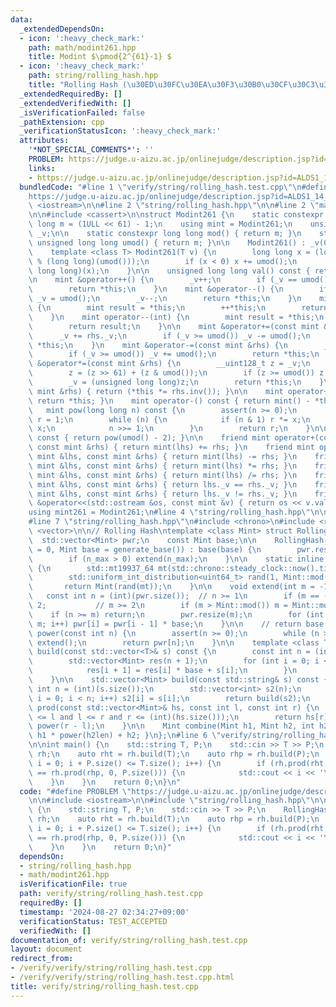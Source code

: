 ```yaml
---
data:
  _extendedDependsOn:
  - icon: ':heavy_check_mark:'
    path: math/modint261.hpp
    title: Modint $\pmod{2^{61}-1} $
  - icon: ':heavy_check_mark:'
    path: string/rolling_hash.hpp
    title: "Rolling Hash (\u30ED\u30FC\u30EA\u30F3\u30B0\u30CF\u30C3\u30B7\u30E5)"
  _extendedRequiredBy: []
  _extendedVerifiedWith: []
  _isVerificationFailed: false
  _pathExtension: cpp
  _verificationStatusIcon: ':heavy_check_mark:'
  attributes:
    '*NOT_SPECIAL_COMMENTS*': ''
    PROBLEM: https://judge.u-aizu.ac.jp/onlinejudge/description.jsp?id=ALDS1_14_B
    links:
    - https://judge.u-aizu.ac.jp/onlinejudge/description.jsp?id=ALDS1_14_B
  bundledCode: "#line 1 \"verify/string/rolling_hash.test.cpp\"\n#define PROBLEM \"\
    https://judge.u-aizu.ac.jp/onlinejudge/description.jsp?id=ALDS1_14_B\"\n\n#include\
    \ <iostream>\n\n#line 2 \"string/rolling_hash.hpp\"\n\n#line 2 \"math/modint261.hpp\"\
    \n\n#include <cassert>\n\nstruct Modint261 {\n    static constexpr unsigned long\
    \ long m = (1ULL << 61) - 1;\n    using mint = Modint261;\n    unsigned long long\
    \ _v;\n\n    static constexpr long long mod() { return m; }\n    static constexpr\
    \ unsigned long long umod() { return m; }\n\n    Modint261() : _v(0ULL) {}\n\n\
    \    template <class T> Modint261(T v) {\n        long long x = (long long)(v\
    \ % (long long)(umod()));\n        if (x < 0) x += umod();\n        _v = (unsigned\
    \ long long)(x);\n    }\n\n    unsigned long long val() const { return _v; }\n\
    \n    mint &operator++() {\n        _v++;\n        if (_v == umod()) _v = 0;\n\
    \        return *this;\n    }\n    mint &operator--() {\n        if (_v == 0)\
    \ _v = umod();\n        _v--;\n        return *this;\n    }\n    mint operator++(int)\
    \ {\n        mint result = *this;\n        ++*this;\n        return result;\n\
    \    }\n    mint operator--(int) {\n        mint result = *this;\n        --*this;\n\
    \        return result;\n    }\n\n    mint &operator+=(const mint &rhs) {\n  \
    \      _v += rhs._v;\n        if (_v >= umod()) _v -= umod();\n        return\
    \ *this;\n    }\n    mint &operator-=(const mint &rhs) {\n        _v -= rhs._v;\n\
    \        if (_v >= umod()) _v += umod();\n        return *this;\n    }\n    mint\
    \ &operator*=(const mint &rhs) {\n        __uint128_t z = _v;\n        z *= rhs._v;\n\
    \        z = (z >> 61) + (z & umod());\n        if (z >= umod()) z -= umod();\n\
    \        _v = (unsigned long long)z;\n        return *this;\n    }\n    mint &operator/=(const\
    \ mint &rhs) { return (*this *= rhs.inv()); }\n\n    mint operator+() const {\
    \ return *this; }\n    mint operator-() const { return mint() - *this; }\n\n \
    \   mint pow(long long n) const {\n        assert(n >= 0);\n        mint x = *this,\
    \ r = 1;\n        while (n) {\n            if (n & 1) r *= x;\n            x *=\
    \ x;\n            n >>= 1;\n        }\n        return r;\n    }\n\n    mint inv()\
    \ const { return pow(umod() - 2); }\n\n    friend mint operator+(const mint &lhs,\
    \ const mint &rhs) { return mint(lhs) += rhs; }\n    friend mint operator-(const\
    \ mint &lhs, const mint &rhs) { return mint(lhs) -= rhs; }\n    friend mint operator*(const\
    \ mint &lhs, const mint &rhs) { return mint(lhs) *= rhs; }\n    friend mint operator/(const\
    \ mint &lhs, const mint &rhs) { return mint(lhs) /= rhs; }\n    friend bool operator==(const\
    \ mint &lhs, const mint &rhs) { return lhs._v == rhs._v; }\n    friend bool operator!=(const\
    \ mint &lhs, const mint &rhs) { return lhs._v != rhs._v; }\n    friend std::ostream\
    \ &operator<<(std::ostream &os, const mint &v) { return os << v.val(); }\n};\n\
    using mint261 = Modint261;\n#line 4 \"string/rolling_hash.hpp\"\n\n#include <algorithm>\n\
    #line 7 \"string/rolling_hash.hpp\"\n#include <chrono>\n#include <random>\n#include\
    \ <vector>\n\n// Rolling Hash\ntemplate <class Mint> struct RollingHash {\n  \
    \  std::vector<Mint> pwr;\n    const Mint base;\n\n    RollingHash(const int n_max\
    \ = 0, Mint base = generate_base()) : base(base) {\n        pwr.resize(1, Mint(1));\n\
    \        if (n_max > 0) extend(n_max);\n    }\n\n    static inline Mint generate_base()\
    \ {\n        std::mt19937_64 mt(std::chrono::steady_clock::now().time_since_epoch().count());\n\
    \        std::uniform_int_distribution<uint64_t> rand(1, Mint::mod() - 1);\n \
    \       return Mint(rand(mt));\n    }\n\n    void extend(int m = -1) {\n     \
    \   const int n = (int)(pwr.size());  // n >= 1\n        if (m == -1) m = n *\
    \ 2;           // m >= 2\n        if (m > Mint::mod()) m = Mint::mod();\n    \
    \    if (n >= m) return;\n        pwr.resize(m);\n        for (int i = n; i <\
    \ m; i++) pwr[i] = pwr[i - 1] * base;\n    }\n\n    // return base ^ n\n    Mint\
    \ power(const int n) {\n        assert(n >= 0);\n        while (n >= (int)(pwr.size()))\
    \ extend();\n        return pwr[n];\n    }\n\n    template <class T> std::vector<Mint>\
    \ build(const std::vector<T>& s) const {\n        const int n = (int)(s.size());\n\
    \        std::vector<Mint> res(n + 1);\n        for (int i = 0; i < n; i++) {\n\
    \            res[i + 1] = res[i] * base + s[i];\n        }\n        return res;\n\
    \    }\n\n    std::vector<Mint> build(const std::string& s) const {\n        const\
    \ int n = (int)(s.size());\n        std::vector<int> s2(n);\n        for (int\
    \ i = 0; i < n; i++) s2[i] = s[i];\n        return build(s2);\n    }\n\n    Mint\
    \ prod(const std::vector<Mint>& hs, const int l, const int r) {\n        assert(0\
    \ <= l and l <= r and r <= (int)(hs.size()));\n        return hs[r] - hs[l] *\
    \ power(r - l);\n    }\n\n    Mint combine(Mint h1, Mint h2, int h2len) { return\
    \ h1 * power(h2len) + h2; }\n};\n#line 6 \"verify/string/rolling_hash.test.cpp\"\
    \n\nint main() {\n    std::string T, P;\n    std::cin >> T >> P;\n    RollingHash<mint261>\
    \ rh;\n    auto rht = rh.build(T);\n    auto rhp = rh.build(P);\n    for (int\
    \ i = 0; i + P.size() <= T.size(); i++) {\n        if (rh.prod(rht, i, i + P.size())\
    \ == rh.prod(rhp, 0, P.size())) {\n            std::cout << i << '\\n';\n    \
    \    }\n    }\n    return 0;\n}\n"
  code: "#define PROBLEM \"https://judge.u-aizu.ac.jp/onlinejudge/description.jsp?id=ALDS1_14_B\"\
    \n\n#include <iostream>\n\n#include \"string/rolling_hash.hpp\"\n\nint main()\
    \ {\n    std::string T, P;\n    std::cin >> T >> P;\n    RollingHash<mint261>\
    \ rh;\n    auto rht = rh.build(T);\n    auto rhp = rh.build(P);\n    for (int\
    \ i = 0; i + P.size() <= T.size(); i++) {\n        if (rh.prod(rht, i, i + P.size())\
    \ == rh.prod(rhp, 0, P.size())) {\n            std::cout << i << '\\n';\n    \
    \    }\n    }\n    return 0;\n}"
  dependsOn:
  - string/rolling_hash.hpp
  - math/modint261.hpp
  isVerificationFile: true
  path: verify/string/rolling_hash.test.cpp
  requiredBy: []
  timestamp: '2024-08-27 02:34:27+09:00'
  verificationStatus: TEST_ACCEPTED
  verifiedWith: []
documentation_of: verify/string/rolling_hash.test.cpp
layout: document
redirect_from:
- /verify/verify/string/rolling_hash.test.cpp
- /verify/verify/string/rolling_hash.test.cpp.html
title: verify/string/rolling_hash.test.cpp
---
```

